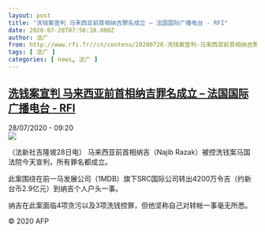 ```yaml
---
layout: post
title: "洗钱案宣判 马来西亚前首相纳吉罪名成立 – 法国国际广播电台 - RFI"
date: 2020-07-28T07:56:10.000Z
author: 法广
from: http://www.rfi.fr//cn/contenu/20200728-洗钱案宣判-马来西亚前首相纳吉罪名成立
tags: [ 法广 ]
categories: [ news, 法广 ]
---
```

<!--1595922970000-->
[洗钱案宣判 马来西亚前首相纳吉罪名成立 – 法国国际广播电台 - RFI](http://www.rfi.fr//cn/contenu/20200728-%E6%B4%97%E9%92%B1%E6%A1%88%E5%AE%A3%E5%88%A4-%E9%A9%AC%E6%9D%A5%E8%A5%BF%E4%BA%9A%E5%89%8D%E9%A6%96%E7%9B%B8%E7%BA%B3%E5%90%89%E7%BD%AA%E5%90%8D%E6%88%90%E7%AB%8B)
------

<div>
<div>28/07/2020 - 09:20</div><img src="https://s.rfi.fr/media/display/c62531bc-d0a5-11ea-a2e7-005056bff430/w:310/p:16x9/int0006b.200728152001.jpg"><div class="t-content__body u-clearfix"><div class="m-interstitial"></div><p>（法新社吉隆坡28日电）    马来西亚前首相纳吉（Najib Razak）被控洗钱案马国法院今天宣判，所有罪名都成立。</p><p>    此案围绕在前一马发展公司（1MDB）旗下SRC国际公司转出4200万令吉（约新台币2.9亿元）到纳吉个人户头一事。</p><p>    纳吉在此案面临4项贪污以及3项洗钱控罪，但他坚称自己对转帐一事毫无所悉。</p><p class="t-copyright">© 2020 AFP</p>        </div>
</div>
